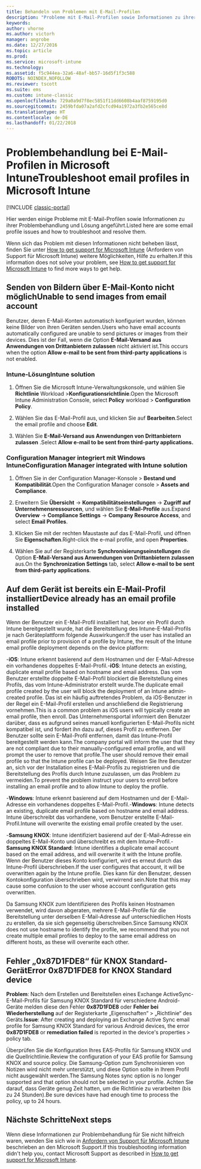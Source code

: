 ```yaml
---
title: Behandeln von Problemen mit E-Mail-Profilen
description: "Probleme mit E-Mail-Profilen sowie Informationen zu ihrer Problembehandlung und Lösung."
keywords: 
author: vhorne
ms.author: victorh
manager: angrobe
ms.date: 12/27/2016
ms.topic: article
ms.prod: 
ms.service: microsoft-intune
ms.technology: 
ms.assetid: f5c944ea-32a6-48af-bb57-16d5f1f3c588
ROBOTS: NOINDEX,NOFOLLOW
ms.reviewer: tscott
ms.suite: ems
ms.custom: intune-classic
ms.openlocfilehash: 729a0a9d7f8ec5851f11dd6608b4aaf8759195d0
ms.sourcegitcommit: 2459bfda07a2afd2cfcd94a1972a3fb2e565ce8d
ms.translationtype: HT
ms.contentlocale: de-DE
ms.lasthandoff: 01/22/2018
---
```

# <a name="troubleshoot-email-profiles-in-microsoft-intune"></a><span data-ttu-id="f8279-103">Problembehandlung bei E-Mail-Profilen in Microsoft Intune</span><span class="sxs-lookup"><span data-stu-id="f8279-103">Troubleshoot email profiles in Microsoft Intune</span></span>

[!INCLUDE [classic-portal](../includes/classic-portal.md)]

<span data-ttu-id="f8279-104">Hier werden einige Probleme mit E-Mail-Profilen sowie Informationen zu ihrer Problembehandlung und Lösung angeführt.</span><span class="sxs-lookup"><span data-stu-id="f8279-104">Listed here are some email profile issues and how to troubleshoot and resolve them.</span></span>

<span data-ttu-id="f8279-105">Wenn sich das Problem mit diesen Informationen nicht beheben lässt, finden Sie unter [How to get support for Microsoft Intune](how-to-get-support-for-microsoft-intune.md) (Anfordern von Support für Microsoft Intune) weitere Möglichkeiten, Hilfe zu erhalten.</span><span class="sxs-lookup"><span data-stu-id="f8279-105">If this information does not solve your problem, see [How to get support for Microsoft Intune](how-to-get-support-for-microsoft-intune.md) to find more ways to get help.</span></span>


## <a name="unable-to-send-images-from--email-account"></a><span data-ttu-id="f8279-106">Senden von Bildern über E-Mail-Konto nicht möglich</span><span class="sxs-lookup"><span data-stu-id="f8279-106">Unable to send images from  email account</span></span>
<span data-ttu-id="f8279-107">Benutzer, deren E-Mail-Konten automatisch konfiguriert wurden, können keine Bilder von ihren Geräten senden.</span><span class="sxs-lookup"><span data-stu-id="f8279-107">Users who have email accounts automatically configured are unable to send pictures or images from their devices.</span></span>
<span data-ttu-id="f8279-108">Dies ist der Fall, wenn die Option **E-Mail-Versand aus Anwendungen von Drittanbietern zulassen**  nicht aktiviert ist.</span><span class="sxs-lookup"><span data-stu-id="f8279-108">This occurs when the option **Allow e-mail to be sent from third-party applications** is not enabled.</span></span>

### <a name="intune-solution"></a><span data-ttu-id="f8279-109">Intune-Lösung</span><span class="sxs-lookup"><span data-stu-id="f8279-109">Intune solution</span></span>

1.  <span data-ttu-id="f8279-110">Öffnen Sie die Microsoft Intune-Verwaltungskonsole, und wählen Sie **Richtlinie** Workload &gt;**Konfigurationsrichtlinie**.</span><span class="sxs-lookup"><span data-stu-id="f8279-110">Open the Microsoft Intune Administration Console, select **Policy** workload &gt; **Configuration Policy**.</span></span>

2.  <span data-ttu-id="f8279-111">Wählen Sie das E-Mail-Profil aus, und klicken Sie auf **Bearbeiten**.</span><span class="sxs-lookup"><span data-stu-id="f8279-111">Select the email profile and choose **Edit**.</span></span>

3.  <span data-ttu-id="f8279-112">Wählen Sie **E-Mail-Versand aus Anwendungen von Drittanbietern zulassen** .</span><span class="sxs-lookup"><span data-stu-id="f8279-112">Select **Allow e-mail to be sent from third-party applications.**</span></span>

### <a name="configuration-manager-integrated-with-intune-solution"></a><span data-ttu-id="f8279-113">Configuration Manager integriert mit Windows Intune</span><span class="sxs-lookup"><span data-stu-id="f8279-113">Configuration Manager integrated with Intune solution</span></span>

1.  <span data-ttu-id="f8279-114">Öffnen Sie in der Configuration Manager-Konsole &gt; **Bestand und Kompatibilität**.</span><span class="sxs-lookup"><span data-stu-id="f8279-114">Open the Configuration Manager console &gt; **Assets and Compliance**.</span></span>

2.  <span data-ttu-id="f8279-115">Erweitern Sie **Übersicht** -&gt; **Kompatibilitätseinstellungen** -&gt; **Zugriff auf Unternehmensressourcen**, und wählen Sie **E-Mail-Profile** aus.</span><span class="sxs-lookup"><span data-stu-id="f8279-115">Expand **Overview** -&gt; **Compliance Settings** -&gt; **Company Resource Access**, and select **Email Profiles**.</span></span>

3.  <span data-ttu-id="f8279-116">Klicken Sie mit der rechten Maustaste auf das E-Mail-Profil, und öffnen Sie **Eigenschaften**.</span><span class="sxs-lookup"><span data-stu-id="f8279-116">Right-click the e-mail profile, and open **Properties**.</span></span>

4.  <span data-ttu-id="f8279-117">Wählen Sie auf der Registerkarte **Synchronisierungseinstellungen** die Option **E-Mail-Versand aus Anwendungen von Drittanbietern zulassen** aus.</span><span class="sxs-lookup"><span data-stu-id="f8279-117">On the **Synchronization Settings** tab, select **Allow e-mail to be sent from third-party applications**.</span></span>


## <a name="device-already-has-an-email-profile-installed"></a><span data-ttu-id="f8279-118">Auf dem Gerät ist bereits ein E-Mail-Profil installiert</span><span class="sxs-lookup"><span data-stu-id="f8279-118">Device already has an email profile installed</span></span>

<span data-ttu-id="f8279-119">Wenn der Benutzer ein E-Mail-Profil installiert hat, bevor ein Profil durch Intune bereitgestellt wurde, hat die Bereitstellung des Intune-E-Mail-Profils je nach Geräteplattform folgende Auswirkungen:</span><span class="sxs-lookup"><span data-stu-id="f8279-119">If the user has installed an email profile prior to provision of a profile by Intune, the result of the Intune email profile deployment depends on the device platform:</span></span>

<span data-ttu-id="f8279-120">-**iOS**: Intune erkennt basierend auf dem Hostnamen und der E-Mail-Adresse ein vorhandenes doppeltes E-Mail-Profil.</span><span class="sxs-lookup"><span data-stu-id="f8279-120">-**iOS**: Intune detects an existing, duplicate email profile based on hostname and email address.</span></span> <span data-ttu-id="f8279-121">Das vom Benutzer erstellte doppelte E-Mail-Profil blockiert die Bereitstellung eines Profils, das vom Intune-Administrator erstellt wurde.</span><span class="sxs-lookup"><span data-stu-id="f8279-121">The duplicate email profile created by the user will block the deployment of an Intune admin-created profile.</span></span> <span data-ttu-id="f8279-122">Das ist ein häufig auftretendes Problem, da iOS-Benutzer in der Regel ein E-Mail-Profil erstellen und anschließend die Registrierung vornehmen.</span><span class="sxs-lookup"><span data-stu-id="f8279-122">This is a common problem as iOS users will typically create an email profile, then enroll.</span></span> <span data-ttu-id="f8279-123">Das Unternehmensportal informiert den Benutzer darüber, dass es aufgrund seines manuell konfigurierten E-Mail-Profils nicht kompatibel ist, und fordert ihn dazu auf, dieses Profil zu entfernen. Der Benutzer sollte sein E-Mail-Profil entfernen, damit das Intune-Profil bereitgestellt werden kann.</span><span class="sxs-lookup"><span data-stu-id="f8279-123">The company portal will inform the user that they are not compliant due to their manually-configured email profile, and will prompt the user to remove that profile.The user should remove their email profile so that the Intune profile can be deployed.</span></span> <span data-ttu-id="f8279-124">Weisen Sie Ihre Benutzer an, sich vor der Installation eines E-Mail-Profils zu registrieren und die Bereitstellung des Profils durch Intune zuzulassen, um das Problem zu vermeiden.</span><span class="sxs-lookup"><span data-stu-id="f8279-124">To prevent the problem instruct your users to enroll before installing an email profile and to allow Intune to deploy the profile.</span></span>

<span data-ttu-id="f8279-125">-**Windows**: Intune erkennt basierend auf dem Hostnamen und der E-Mail-Adresse ein vorhandenes doppeltes E-Mail-Profil.</span><span class="sxs-lookup"><span data-stu-id="f8279-125">-**Windows**: Intune detects an existing, duplicate email profile based on hostname and email address.</span></span> <span data-ttu-id="f8279-126">Intune überschreibt das vorhandene, vom Benutzer erstellte E-Mail-Profil.</span><span class="sxs-lookup"><span data-stu-id="f8279-126">Intune will overwrite the existing email profile created by the user.</span></span>

<span data-ttu-id="f8279-127">-**Samsung KNOX**: Intune identifiziert basierend auf der E-Mail-Adresse ein doppeltes E-Mail-Konto und überschreibt es mit dem Intune-Profil.</span><span class="sxs-lookup"><span data-stu-id="f8279-127">-**Samsung KNOX Standard**: Intune identifies a duplicate email account based on the email address, and will overwrite it with the Intune profile.</span></span> <span data-ttu-id="f8279-128">Wenn der Benutzer dieses Konto konfiguriert, wird es erneut durch das Intune-Profil überschrieben.</span><span class="sxs-lookup"><span data-stu-id="f8279-128">If the user configures that account, it will be overwritten again by the Intune profile.</span></span> <span data-ttu-id="f8279-129">Dies kann für den Benutzer, dessen Kontokonfiguration überschrieben wird, verwirrend sein.</span><span class="sxs-lookup"><span data-stu-id="f8279-129">Note that this may cause some confusion to the user whose account configuration gets overwritten.</span></span>

<span data-ttu-id="f8279-130">Da Samsung KNOX zum Identifizieren des Profils keinen Hostnamen verwendet, wird davon abgeraten, mehrere E-Mail-Profile für die Bereitstellung unter derselben E-Mail-Adresse auf unterschiedlichen Hosts zu erstellen, da sie sich gegenseitig überschreiben.</span><span class="sxs-lookup"><span data-stu-id="f8279-130">Since Samsung KNOX does not use hostname to identify the profile, we recommend that you not create multiple email profiles to deploy to the same email address on different hosts, as these will overwrite each other.</span></span>

## <a name="error--0x87d1fde8-for-knox-standard-device"></a><span data-ttu-id="f8279-131">Fehler „0x87D1FDE8“ für KNOX Standard-Gerät</span><span class="sxs-lookup"><span data-stu-id="f8279-131">Error  0x87D1FDE8 for KNOX Standard device</span></span>
<span data-ttu-id="f8279-132">**Problem**: Nach dem Erstellen und Bereitstellen eines Exchange ActiveSync-E-Mail-Profils für Samsung KNOX Standard für verschiedene Android-Geräte melden diese den Fehler **0x87D1FDE8** oder **Fehler bei Wiederherstellung** auf der Registerkarte „Eigenschaften“ &gt; „Richtlinie“ des Geräts.</span><span class="sxs-lookup"><span data-stu-id="f8279-132">**Issue**: After creating and deploying an Exchange Active Sync email profile for Samsung KNOX Standard for various Android devices, the error **0x87D1FDE8** or **remediation failed** is reported in the device's properties &gt; policy tab.</span></span>

<span data-ttu-id="f8279-133">Überprüfen Sie die Konfiguration Ihres EAS-Profils für Samsung KNOX und die Quellrichtlinie.</span><span class="sxs-lookup"><span data-stu-id="f8279-133">Review the configuration of your EAS profile for Samsung KNOX and source policy.</span></span> <span data-ttu-id="f8279-134">Die Samsung-Option zum Synchronisieren von Notizen wird nicht mehr unterstützt, und diese Option sollte in Ihrem Profil nicht ausgewählt werden.</span><span class="sxs-lookup"><span data-stu-id="f8279-134">The Samsung Notes sync option is no longer supported and that option should not be selected in your profile.</span></span> <span data-ttu-id="f8279-135">Achten Sie darauf, dass Geräte genug Zeit hatten, um die Richtlinie zu verarbeiten (bis zu 24 Stunden).</span><span class="sxs-lookup"><span data-stu-id="f8279-135">Be sure devices have had enough time to process the policy, up to 24 hours.</span></span>

## <a name="next-steps"></a><span data-ttu-id="f8279-136">Nächste Schritte</span><span class="sxs-lookup"><span data-stu-id="f8279-136">Next steps</span></span>
<span data-ttu-id="f8279-137">Wenn diese Informationen zur Problembehandlung für Sie nicht hilfreich waren, wenden Sie sich wie in [Anfordern von Support für Microsoft Intune](how-to-get-support-for-microsoft-intune.md) beschrieben an den Microsoft Support.</span><span class="sxs-lookup"><span data-stu-id="f8279-137">If this troubleshooting information didn't help you, contact Microsoft Support as described in [How to get support for Microsoft Intune](how-to-get-support-for-microsoft-intune.md).</span></span>

